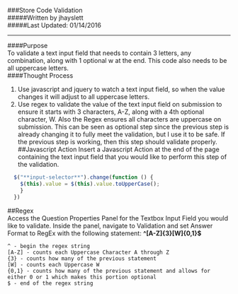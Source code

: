 ###Store Code Validation  
#####Written by jhayslett  
#####Last Updated: 01/14/2016  
___  
####Purpose  
To validate a text input field that needs to contain 3 letters, any combination, along with 1 optional w at the end. This code also needs to be all uppercase letters.  
####Thought Process  
1. Use javascript and jquery to watch a text input field, so when the value changes it will adjust to all uppercase letters.
2. Use regex to validate the value of the text input field on submission to ensure it starts with 3 characters, A-Z, along with a 4th optional character, W. Also the Regex ensures all characters are uppercase on submission. This can be seen as optional step since the previous step is already changing it to fully meet the validation, but I use it to be safe. If the previous step is working, then this step should validate properly.  
##Javascript Action
Insert a Javascript Action at the end of the page containing the text input field that you would like to perform this step of the validation.
```javascript
  $("**input-selector**").change(function () {  
    $(this).value = $(this).value.toUpperCase();  
    }  
  })  
```
##Regex  
Access the Question Properties Panel for the Textbox Input Field you would like to validate. Inside the panel, navigate to Validation and set Answer Format to RegEx with the following statement: **^[A-Z]{3}[W]{0,1}$**  
```  
^ - begin the regex string  
[A-Z] - counts each Uppercase Character A through Z  
{3} - counts how many of the previous statement  
[W] - counts each Uppercase W  
{0,1} - counts how many of the previous statement and allows for either 0 or 1 which makes this portion optional  
$ - end of the regex string  
```  
